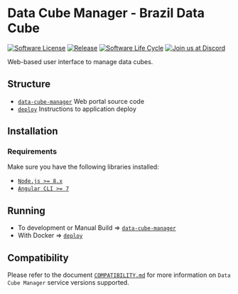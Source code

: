 # Data Cube Manager - Brazil Data Cube

[![Software License](https://img.shields.io/badge/license-MIT-green)](https://github.com//brazil-data-cube/dc-manager/blob/master/LICENSE)
[![Release](https://img.shields.io/github/tag/brazil-data-cube/dc-manager.svg)](https://github.com/brazil-data-cube/dc-manager/releases)
[![Software Life Cycle](https://img.shields.io/badge/lifecycle-experimental-orange.svg)](https://www.tidyverse.org/lifecycle/#experimental)
[![Join us at Discord](https://img.shields.io/discord/689541907621085198?logo=discord&logoColor=ffffff&color=7389D8)](https://discord.com/channels/689541907621085198#)


Web-based user interface to manage data cubes.

## Structure

- [`data-cube-manager`](./data-cube-manager) Web portal source code
- [`deploy`](./deploy) Instructions to application deploy

## Installation

### Requirements

Make sure you have the following libraries installed:

- [`Node.js >= 8.x`](https://nodejs.org/en/)
- [`Angular CLI >= 7`](https://angular.io/)

## Running

- To development or Manual Build => [`data-cube-manager`](./data-cube-manager)
- With Docker => [`deploy`](./deploy)

## Compatibility

Please refer to the document [`COMPATIBILITY.md`](./COMPATIBILITY.md) for more information on `Data Cube Manager` service versions supported.

